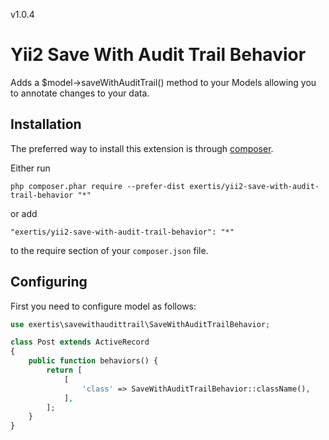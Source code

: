 v1.0.4

Yii2 Save With Audit Trail Behavior
===================================
Adds a $model->saveWithAuditTrail() method to your Models allowing you to annotate changes to your data.

Installation
------------

The preferred way to install this extension is through [composer](http://getcomposer.org/download/).

Either run

```
php composer.phar require --prefer-dist exertis/yii2-save-with-audit-trail-behavior "*"
```

or add

```
"exertis/yii2-save-with-audit-trail-behavior": "*"
```

to the require section of your `composer.json` file.





Configuring
-----------

First you need to configure model as follows:

```php
use exertis\savewithaudittrail\SaveWithAuditTrailBehavior;

class Post extends ActiveRecord
{
    public function behaviors() {
        return [
            [
                'class' => SaveWithAuditTrailBehavior::className(),
            ],
        ];
    }
}
```